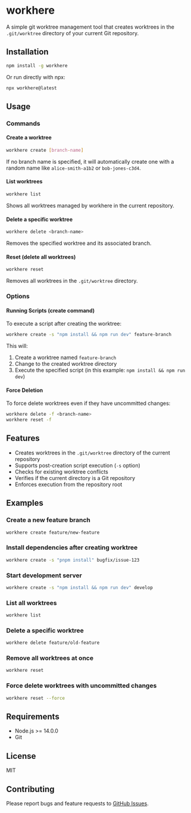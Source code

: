 # workhere

A simple git worktree management tool that creates worktrees in the `.git/worktree` directory of your current Git repository.

## Installation

```bash
npm install -g workhere
```

Or run directly with npx:

```bash
npx workhere@latest
```

## Usage

### Commands

#### Create a worktree

```bash
workhere create [branch-name]
```

If no branch name is specified, it will automatically create one with a random name like `alice-smith-a1b2` or `bob-jones-c3d4`.

#### List worktrees

```bash
workhere list
```

Shows all worktrees managed by workhere in the current repository.

#### Delete a specific worktree

```bash
workhere delete <branch-name>
```

Removes the specified worktree and its associated branch.

#### Reset (delete all worktrees)

```bash
workhere reset
```

Removes all worktrees in the `.git/worktree` directory.

### Options

#### Running Scripts (create command)

To execute a script after creating the worktree:

```bash
workhere create -s "npm install && npm run dev" feature-branch
```

This will:
1. Create a worktree named `feature-branch`  
2. Change to the created worktree directory
3. Execute the specified script (in this example: `npm install && npm run dev`)

#### Force Deletion

To force delete worktrees even if they have uncommitted changes:

```bash
workhere delete -f <branch-name>
workhere reset -f
```

## Features

- Creates worktrees in the `.git/worktree` directory of the current repository
- Supports post-creation script execution (`-s` option)
- Checks for existing worktree conflicts
- Verifies if the current directory is a Git repository
- Enforces execution from the repository root

## Examples

### Create a new feature branch

```bash
workhere create feature/new-feature
```

### Install dependencies after creating worktree

```bash
workhere create -s "pnpm install" bugfix/issue-123
```

### Start development server

```bash
workhere create -s "npm install && npm run dev" develop
```

### List all worktrees

```bash
workhere list
```

### Delete a specific worktree

```bash
workhere delete feature/old-feature
```

### Remove all worktrees at once

```bash
workhere reset
```

### Force delete worktrees with uncommitted changes

```bash
workhere reset --force
```

## Requirements

- Node.js >= 14.0.0
- Git

## License

MIT

## Contributing

Please report bugs and feature requests to [GitHub Issues](https://github.com/wapa5pow/workhere/issues).
